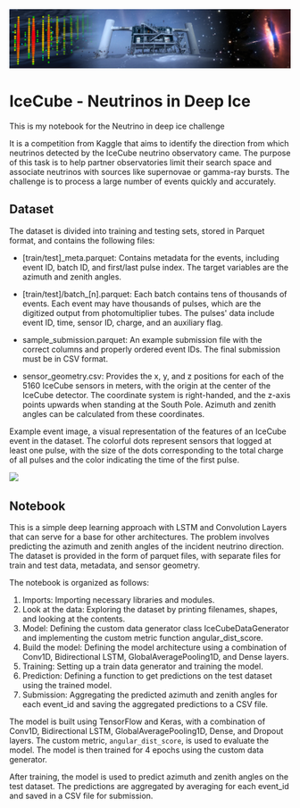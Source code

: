 <img src="src/header.png">

# IceCube - Neutrinos in Deep Ice

This is my notebook for the Neutrino in deep ice challenge

It is a competition from Kaggle that aims to identify the direction from which neutrinos detected by the IceCube neutrino observatory came. The purpose of this task is to help partner observatories limit their search space and associate neutrinos with sources like supernovae or gamma-ray bursts. The challenge is to process a large number of events quickly and accurately.

## Dataset


The dataset is divided into training and testing sets, stored in Parquet format, and contains the following files:

* [train/test]_meta.parquet: Contains metadata for the events, including event ID, batch ID, and first/last pulse index. The target variables are the azimuth and zenith angles.

* [train/test]/batch_[n].parquet: Each batch contains tens of thousands of events. Each event may have thousands of pulses, which are the digitized output from photomultiplier tubes. The pulses' data include event ID, time, sensor ID, charge, and an auxiliary flag.

* sample_submission.parquet: An example submission file with the correct columns and properly ordered event IDs. The final submission must be in CSV format.

* sensor_geometry.csv: Provides the x, y, and z positions for each of the 5160 IceCube sensors in meters, with the origin at the center of the IceCube detector. The coordinate system is right-handed, and the z-axis points upwards when standing at the South Pole. Azimuth and zenith angles can be calculated from these coordinates.

Example event image, a visual representation of the features of an IceCube event in the dataset. 
The colorful dots represent sensors that logged at least one pulse, with the size of the dots corresponding to the total charge of all pulses and the color indicating the time of the first pulse.

<img src="https://www.googleapis.com/download/storage/v1/b/kaggle-forum-message-attachments/o/inbox%2F1132983%2F6891ec67d9d40315637b1b292c3a486b%2FExample_event.png?generation=1666631264548536&alt=media">

## Notebook

This is a simple deep learning approach with LSTM and Convolution Layers that can serve for a base for other architectures. The problem involves predicting the azimuth and zenith angles of the incident neutrino direction. The dataset is provided in the form of parquet files, with separate files for train and test data, metadata, and sensor geometry.

The notebook is organized as follows:

1. Imports: Importing necessary libraries and modules.
2. Look at the data: Exploring the dataset by printing filenames, shapes, and looking at the contents.
3. Model: Defining the custom data generator class IceCubeDataGenerator and implementing the custom metric function angular_dist_score.
4. Build the model: Defining the model architecture using a combination of Conv1D, Bidirectional LSTM, GlobalAveragePooling1D, and Dense layers.
5. Training: Setting up a train data generator and training the model.
6. Prediction: Defining a function to get predictions on the test dataset using the trained model.
7. Submission: Aggregating the predicted azimuth and zenith angles for each event_id and saving the aggregated predictions to a CSV file.

The model is built using TensorFlow and Keras, with a combination of Conv1D, Bidirectional LSTM, GlobalAveragePooling1D, Dense, and Dropout layers. The custom metric, `angular_dist_score`, is used to evaluate the model. The model is then trained for 4 epochs using the custom data generator.

After training, the model is used to predict azimuth and zenith angles on the test dataset. The predictions are aggregated by averaging for each event_id and saved in a CSV file for submission.

<done>